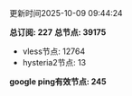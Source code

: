 更新时间2025-10-09 09:44:24

**总订阅: 227**
**总节点: 39175**
- vless节点: 12764
- hysteria2节点: 13

**google ping有效节点: 245**
